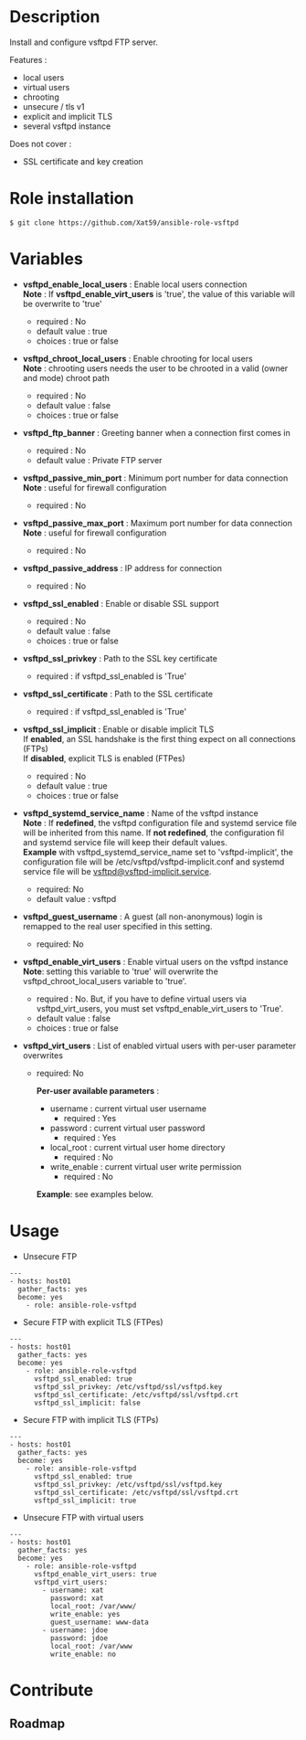 # Description
Install and configure vsftpd FTP server.

Features :

- local users
- virtual users
- chrooting
- unsecure / tls v1
- explicit and implicit TLS
- several vsftpd instance

Does not cover :

- SSL certificate and key creation


# Role installation

```
$ git clone https://github.com/Xat59/ansible-role-vsftpd
```

# Variables

* **vsftpd_enable_local_users** : Enable local users connection <br /> **Note** : If **vsftpd_enable_virt_users** is 'true', the value of this variable will be overwrite to 'true'
  * required : No 
  * default value : true
  * choices : true or false
  
* **vsftpd_chroot_local_users** : Enable chrooting for local users <br /> **Note** : chrooting users needs the user to be chrooted in a valid (owner and mode) chroot path
  * required : No 
  * default value : false
  * choices : true or false
  
* **vsftpd_ftp_banner** : Greeting banner when a connection first comes in
  * required : No
  * default value : Private FTP server 
  
* **vsftpd_passive_min_port** : Minimum port number for data connection <br /> **Note** : useful for firewall configuration
  * required : No
  
* **vsftpd_passive_max_port** : Maximum port number for data connection <br /> **Note** : useful for firewall configuration
  * required : No
  
* **vsftpd_passive_address** : IP address for connection
  * required : No 
  
* **vsftpd_ssl_enabled** : Enable or disable SSL support
  * required : No
  * default value : false
  * choices : true or false
  
* **vsftpd_ssl_privkey** : Path to the SSL key certificate
  * required : if vsftpd_ssl_enabled is 'True'
  
* **vsftpd_ssl_certificate** : Path to the SSL certificate
  * required : if vsftpd_ssl_enabled is 'True'

* **vsftpd_ssl_implicit** : Enable or disable implicit TLS <br /> If **enabled**, an SSL handshake is the first thing expect on all connections (FTPs) <br /> If **disabled**, explicit TLS is enabled (FTPes)
  * required : No
  * default value : true
  * choices : true or false

* **vsftpd_systemd_service_name** : Name of the vsftpd instance <br /> **Note** : If **redefined**, the vsftpd configuration file and systemd service file will be inherited from this name. If **not redefined**, the configuration fil and systemd service file will keep their default values. <br /> **Example** with vsftpd_systemd_service_name set to 'vsftpd-implicit', the configuration file will be /etc/vsftpd/vsftpd-implicit.conf and systemd service file will be vsftpd@vsftpd-implicit.service.
  * required: No
  * default value : vsftpd

* **vsftpd_guest_username** : A guest (all non-anonymous) login is remapped to the real user specified in this setting.
  * required: No

* **vsftpd_enable_virt_users** : Enable virtual users on the vsftpd instance <br /> **Note**: setting this variable to 'true' will overwrite the vsftpd_chroot_local_users variable to 'true'.
  * required : No. But, if you have to define virtual users via vsftpd_virt_users, you must set vsftpd_enable_virt_users to 'True'.
  * default value : false
  * choices : true or false

* **vsftpd_virt_users** : List of enabled virtual users with per-user parameter overwrites
  * required: No
 
    **Per-user available parameters** : 
      * username : current virtual user username
        * required : Yes
      * password : current virtual user password
        * required : Yes
      * local_root : current virtual user home directory
        * required : No
      * write_enable : current virtual user write permission
        * required : No

    **Example**: see examples below.


# Usage

- Unsecure FTP

```
---
- hosts: host01
  gather_facts: yes
  become: yes
    - role: ansible-role-vsftpd
```

- Secure FTP with explicit TLS (FTPes)

```
---
- hosts: host01
  gather_facts: yes
  become: yes
    - role: ansible-role-vsftpd
      vsftpd_ssl_enabled: true
      vsftpd_ssl_privkey: /etc/vsftpd/ssl/vsftpd.key
      vsftpd_ssl_certificate: /etc/vsftpd/ssl/vsftpd.crt
      vsftpd_ssl_implicit: false
```

- Secure FTP with implicit TLS (FTPs)

```
---
- hosts: host01
  gather_facts: yes
  become: yes
    - role: ansible-role-vsftpd
      vsftpd_ssl_enabled: true
      vsftpd_ssl_privkey: /etc/vsftpd/ssl/vsftpd.key
      vsftpd_ssl_certificate: /etc/vsftpd/ssl/vsftpd.crt
      vsftpd_ssl_implicit: true
```

- Unsecure FTP with virtual users

```
---
- hosts: host01
  gather_facts: yes
  become: yes
    - role: ansible-role-vsftpd
      vsftpd_enable_virt_users: true
      vsftpd_virt_users:
        - username: xat
          password: xat
          local_root: /var/www/
          write_enable: yes
          guest_username: www-data
        - username: jdoe
          password: jdoe
          local_root: /var/www
          write_enable: no
```


# Contribute

## Roadmap


